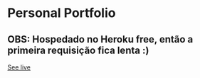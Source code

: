 # Personal Portfolio
## OBS: Hospedado no Heroku free, então a primeira requisição fica lenta :)
[See live](http://portfolio-js.herokuapp.com)
